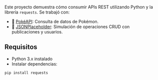 Este proyecto demuestra cómo consumir APIs REST utilizando Python y la librería `requests`. Se trabajó con:

- 🔹 [PokéAPI](https://pokeapi.co/): Consulta de datos de Pokémon.
- 🔹 [JSONPlaceholder](https://jsonplaceholder.typicode.com/): Simulación de operaciones CRUD con publicaciones y usuarios.

## Requisitos

- Python 3.x instalado
- Instalar dependencias:

```bash
pip install requests


